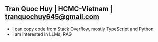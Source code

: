 ## Tran Quoc Huy | HCMC-Vietnam | tranquochuy645@gmail.com
- I can copy code from Stack Overflow, mostly TypeScript and Python
- I am interested in LLMs, RAG
